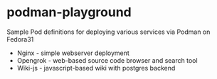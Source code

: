 # podman-playground
Sample Pod definitions for deploying various services via Podman on Fedora31

- Nginx - simple webserver deployment
- Opengrok - web-based source code browser and search tool
- Wiki-js - javascript-based wiki with postgres backend
